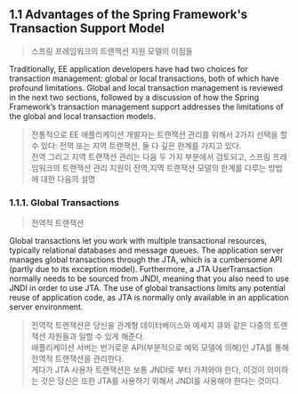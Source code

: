## 1.1 Advantages of the Spring Framework's Transaction Support Model

> 스프링 프레임워크의 트랜잭션 지원 모델의 이점들

Traditionally, EE application developers have had two choices for transaction management: global or local transactions, both of which have profound limitations. Global and local transaction management is reviewed in the next two sections, followed by a discussion of how the Spring Framework’s transaction management support addresses the limitations of the global and local transaction models.

> 전통적으로 EE 애플리케이션 개발자는 트랜잭션 관리를 위해서 2가지 선택을 할 수 있다:
> 전역 또는 지역 트랜잭션, 둘 다 깊은 한계를 가지고 있다.  
> 전역 그리고 지역 트랜잭션 관리는 다음 두 가지 부분에서 검토되고,
> 스프링 프레임워크의 트랜잭션 관리 지원이 전역,지역 트랜잭션 모델의 한계를 다루는 방법에 대한 다음의 설명

### 1.1.1. Global Transactions
> 전역적 트랜잭션

Global transactions let you work with multiple transactional resources, typically relational databases and message queues. The application server manages global transactions through the JTA, which is a cumbersome API (partly due to its exception model). Furthermore, a JTA UserTransaction normally needs to be sourced from JNDI, meaning that you also need to use JNDI in order to use JTA. The use of global transactions limits any potential reuse of application code, as JTA is normally only available in an application server environment.

> 전역적 트랜잭션은 당신을 관계형 데이터베이스와 메세지 큐와 같은 다중의 트랜잭션 자원들과 일할 수 있게 해준다.  
애플리케이션 서버는 번거로운 API(부분적으로 예외 모델에 의해)인 JTA를 통해 전역적 트랜잭션을 관리한다.  
게다가 JTA 사용자 트랜잭션은 보통 JNDI로 부터 가져와야 한다, 이것이 의미하는 것은 당신은 또한 JTA를 사용하기 위해서 JNDI를 사용해야 한다는 것이다.